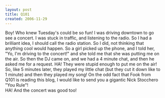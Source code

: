 ```yaml
---
layout: post
title: Q101
created: 2006-11-29
---
```

<p>Boy! Who knew Tuesday&#39;s could be so fun! I was driving downtown to go see a concert. I was stuck in traffic, and listening to the radio. So I had a brilliant idea, I should call the radio station. So I did, not thinking that anything cool would happen. So a girl picked up the phone, and I told her, &quot;Yo, I&#39;m driving to the concert!&quot; and she told me that she was putting me on the air. So then the DJ came on, and we had a 4 minute chat, and then he asked me for a request. HA! They were stupid enough to put me on the air! So, like 5 minutes later, they played my little chat (but they cut it down like to 1 minute) and then they played my song! On the odd fact that Fook from Q101 is reading this blog, I would like to send you a gigantic Nick Stocchero &quot;You Rule&quot;!<br />
	HA! And the concert was good too!</p>
